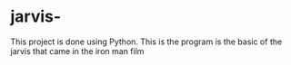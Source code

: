 # jarvis-
This project is done using Python. This is the program is the basic of the jarvis that came in the iron man film
